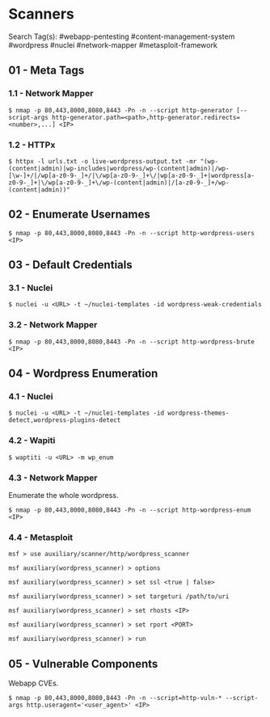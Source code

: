 # Scanners

Search Tag(s): #webapp-pentesting #content-management-system #wordpress #nuclei #network-mapper #metasploit-framework

## 01 - Meta Tags

### 1.1 - Network Mapper

```
$ nmap -p 80,443,8000,8080,8443 -Pn -n --script http-generator [--script-args http-generator.path=<path>,http-generator.redirects=<number>,...] <IP>
```

### 1.2 - HTTPx

```
$ httpx -l urls.txt -o live-wordpress-output.txt -mr "(wp-(content|admin)|wp-includes|wordpress/wp-(content|admin)|/wp-[\w-]+/|/wp[a-z0-9-_]+/|\/wp[a-z0-9-_]+\/|wp[a-z0-9-_]+|wordpress[a-z0-9-_]+|\/wp[a-z0-9-_]+\/wp-(content|admin)|/[a-z0-9-_]+/wp-(content|admin))"
```

## 02 - Enumerate Usernames

```
$ nmap -p 80,443,8000,8080,8443 -Pn -n --script http-wordpress-users <IP>
```

## 03 - Default Credentials

### 3.1 - Nuclei

```
$ nuclei -u <URL> -t ~/nuclei-templates -id wordpress-weak-credentials
```

### 3.2 - Network Mapper

```
$ nmap -p 80,443,8000,8080,8443 -Pn -n --script http-wordpress-brute <IP>
```

## 04 - Wordpress Enumeration

### 4.1 - Nuclei

```
$ nuclei -u <URL> -t ~/nuclei-templates -id wordpress-themes-detect,wordpress-plugins-detect
```

### 4.2 - Wapiti

```
$ waptiti -u <URL> -m wp_enum
```

### 4.3 - Network Mapper

Enumerate the whole wordpress.

```
$ nmap -p 80,443,8000,8080,8443 -Pn -n --script http-wordpress-enum <IP>
```

### 4.4 - Metasploit

```
msf > use auxiliary/scanner/http/wordpress_scanner

msf auxiliary(wordpress_scanner) > options

msf auxiliary(wordpress_scanner) > set ssl <true | false>

msf auxiliary(wordpress_scanner) > set targeturi /path/to/uri

msf auxiliary(wordpress_scanner) > set rhosts <IP>

msf auxiliary(wordpress_scanner) > set rport <PORT>

msf auxiliary(wordpress_scanner) > run
```

## 05 - Vulnerable Components

Webapp CVEs.

```
$ nmap -p 80,443,8000,8080,8443 -Pn -n --script=http-vuln-* --script-args http.useragent='<user_agent>' <IP>
```